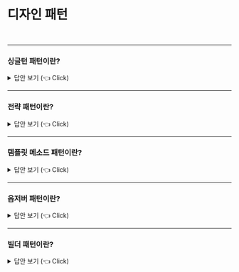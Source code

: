 # 디자인 패턴
<br>


-----------------------

### 싱글턴 패턴이란?

<details>
   <summary> 답안 보기 (👈 Click)</summary>
<br />

+ 오직 하나의 인스턴스만을 제공하는 디자인 패턴을 의미합니다.  
  싱글턴 클래스는 다음과 같이 선언할 수 있습니다. 
  
  
      public class Settings {

        private Settings() {}
    
        public static Settings getInstance(){
    	    return new Settings();
        }
    
      }  
   
 위와 같이 선언하면 문제점은 매번 다른 객체를 생성한다는 점입니다.   
 이 경우 코드를 다음과 같이 수정할 수 있습니다. 
   
      public class Settings{

        private static Settings instance;
    
        private Settings(){}
    
        public static Settings getInstance(){
    	    if(instance == null){
                instance = new Settings();
          }
        
          return instance;
        }
      }

 위와 같이 선언했을 때도 문제가 발생하는데, 멀티스레드 환경에서 안전하지 않다는 점입니다.    
 예를 들어, 두 개의 스레드가 동시에 if(instance == null)에 접근했을 때, 두 개의 객체가 생성될 수 있습니다. 
 이를 해결하기 위한 첫 번째 방법으로는 synchronized 키워드를 통해 메소드를 동기화하는 것입니다. 
 
     public class Settings{

        private static Settings instance;
    
        private Settings(){}
    
        public static synchronized Settings getInstance(){
    	    if(instance == null){
        	    instance = new Settings();
          }
        
            return instance;
        }
    }

</details>

-----------------------

### 전략 패턴이란?

<details>
   <summary> 답안 보기 (👈 Click)</summary>
<br />

+  
</details>

-----------------------

### 템플릿 메소드 패턴이란?

<details>
   <summary> 답안 보기 (👈 Click)</summary>
<br />

-----------------------
+  
</details>


-----------------------

### 옵저버 패턴이란?

<details>
   <summary> 답안 보기 (👈 Click)</summary>
<br />

-----------------------
+  
</details>

-----------------------

### 빌더 패턴이란?

<details>
   <summary> 답안 보기 (👈 Click)</summary>
<br />

+  
</details>
